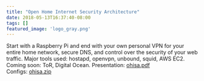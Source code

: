 ```yaml
---
title: "Open Home Internet Security Architecture"
date: 2018-05-13T16:37:40-08:00
tags: []
featured_image: 'logo_gray.png'
---
```

Start with a Raspberry Pi and end with your own personal VPN for your entire home network, secure DNS, and control over the security of your web traffic. Major tools used: hostapd, openvpn, unbound, squid, AWS EC2. Coming soon: ToR, Digital Ocean.
Presentation: [ohisa.pdf](/ohisa.pdf) <br />
Configs: [ohisa.zip](/ohisa.zip)
